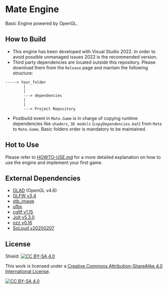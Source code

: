 # Mate Engine
Basic Engine powered by OpenGL.

## How to Build
- This engine has been developed with Visual Studio 2022. In order to avoid possible unmanaged issues 2022 is the recommended version.
- Third party dependencies are located outside this repository. Please download them from the `Release` page and mantain the following structure:
```
-----> Your_folder
        |
        |
        ---> dependencies
        |
        |
        ---> Project Repository
```
- Postbuild event in `Mate.Game` is in charge of copying runtime dependencies like `shaders`, `3D models` (`copyDependencies.bat`) from `Mate` to `Mate.Game`. Basic folders order is mandatory to be maintained.

## Hot to Use

Please refer to [HOWTO-USE.md](./Mate/HOWTO-USE.md) for a more detailed explanation on how to use the engine and implement your first game.

## External Dependencies
- [GLAD](https://glad.dav1d.de/) (OpenGL v4.6)
- [GLFW v3.4](https://github.com/glfw/glfw/releases/tag/3.4)
- [stb_image](https://github.com/nothings/stb/tree/master)
- [ufbx](https://github.com/ufbx/ufbx)
- [cgltf v1.15](https://github.com/jkuhlmann/cgltf/releases/tag/v1.15)
- [Jolt v5.3.0](https://github.com/jrouwe/JoltPhysics/releases/tag/v5.3.0)
- [ozz v0.16](https://github.com/guillaumeblanc/ozz-animation/releases/tag/0.16.0)
- [SoLoud v20200207](https://solhsa.com/soloud/downloads.html)

## License

Shield: [![CC BY-SA 4.0][cc-by-sa-shield]][cc-by-sa]

This work is licensed under a
[Creative Commons Attribution-ShareAlike 4.0 International License][cc-by-sa].

[![CC BY-SA 4.0][cc-by-sa-image]][cc-by-sa]

[cc-by-sa]: http://creativecommons.org/licenses/by-sa/4.0/
[cc-by-sa-image]: https://licensebuttons.net/l/by-sa/4.0/88x31.png
[cc-by-sa-shield]: https://img.shields.io/badge/License-CC%20BY--SA%204.0-lightgrey.svg